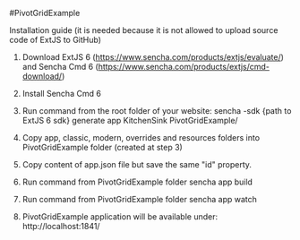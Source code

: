 #PivotGridExample

Installation guide
(it is needed because it is not allowed to upload source code of ExtJS to GitHub)

1) Download ExtJS 6 (https://www.sencha.com/products/extjs/evaluate/) and Sencha Cmd 6 (https://www.sencha.com/products/extjs/cmd-download/)

2) Install Sencha Cmd 6

3) Run command from the root folder of your website: sencha -sdk {path to ExtJS 6 sdk} generate app KitchenSink PivotGridExample/

4) Copy app, classic, modern, overrides and resources folders into PivotGridExample folder (created at step 3)

5) Copy content of app.json file but save the same "id" property.

6) Run command from PivotGridExample folder sencha app build

7) Run command from PivotGridExample folder sencha app watch

8) PivotGridExample application will be available under: http://localhost:1841/
